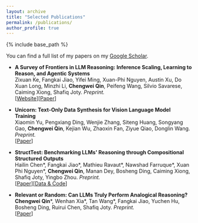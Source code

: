 ```yaml
---
layout: archive
title: "Selected Publications"
permalink: /publications/
author_profile: true
---
```




{% include base_path %}

You can find a full list of my papers on my <a href="https://scholar.google.com/citations?user=OwBrmXwAAAAJ" target="_blank">Google Scholar</a>.




- **A Survey of Frontiers in LLM Reasoning: Inference Scaling, Learning to Reason, and Agentic Systems** <br>
Zixuan Ke, Fangkai Jiao, Yifei Ming, Xuan-Phi Nguyen, Austin Xu, Do Xuan Long, Minzhi Li, **Chengwei Qin**, Peifeng Wang, Silvio Savarese, Caiming Xiong, Shafiq Joty. _Preprint._  
[[Website](https://llm-reasoning-ai.github.io/)][[Paper](https://arxiv.org/abs/2504.09037)]

- **Unicorn: Text-Only Data Synthesis for Vision Language Model Training** <br>
Xiaomin Yu, Pengxiang Ding, Wenjie Zhang, Siteng Huang, Songyang Gao, **Chengwei Qin**, Kejian Wu, Zhaoxin Fan, Ziyue Qiao, Donglin Wang. _Preprint._  
[[Paper](https://arxiv.org/abs/2503.22655)]

- **StructTest: Benchmarking LLMs' Reasoning through Compositional Structured Outputs** <br>
Hailin Chen\*, Fangkai Jiao\*, Mathieu Ravaut\*, Nawshad Farruque\*, Xuan Phi Nguyen\*, **Chengwei Qin**, Manan Dey, Bosheng Ding, Caiming Xiong, Shafiq Joty, Yingbo Zhou. _Preprint._  
[[Paper](https://arxiv.org/abs/2412.18011)][[Data & Code]()]  

- **Relevant or Random: Can LLMs Truly Perform Analogical Reasoning?** <br>
**Chengwei Qin**\*, Wenhan Xia\*, Tan Wang\*, Fangkai Jiao, Yuchen Hu, Bosheng Ding, Ruirui Chen, Shafiq Joty. _Preprint._  
[[Paper](https://arxiv.org/abs/2404.12728)]
